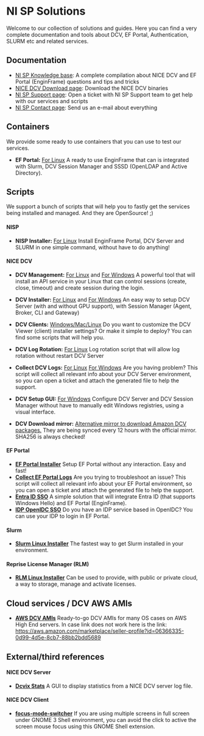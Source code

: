 # NI SP Solutions

Welcome to our collection of solutions and guides. Here you can find a very complete documentation and tools about DCV, EF Portal, Authentication, SLURM etc and related services.

## Documentation

* [NI SP Knowledge base](https://www.ni-sp.com/knowledge-base/): A complete compilation about NICE DCV and EF Portal (EnginFrame) questions and tips and tricks
* [NICE DCV Download page](https://www.ni-sp.com/solutions/nice-dcv-download-page/): Download the NICE DCV binaries
* [NI SP Support page](https://support.ni-sp.com/): Open a ticket with NI SP Support team to get help with our services and scripts
* [NI SP Contact page](https://www.ni-sp.com/contact/): Send us an e-mail about everything

## Containers

We provide some ready to use containers that you can use to test our services.

* __EF Portal:__ [For Linux](https://github.com/NISP-GmbH/EF-DCV-Containers) A ready to use EnginFrame that can is integrated with Slurm, DCV Session Manager and SSSD (OpenLDAP and Active Directory).

## Scripts

We support a bunch of scripts that will help you to fastly get the services being installed and managed. And they are OpenSource! ;)

#### NISP

* __NISP Installer:__ [For Linux](https://github.com/NISP-GmbH/NISP-Installer) Install EnginFrame Portal, DCV Server and SLURM in one simple command, without have to do anything!

#### NICE DCV

* __DCV Management:__ [For Linux](https://github.com/NISP-GmbH/DCV-Management-Linux) and [For Windows](https://github.com/NISP-GmbH/DCV-Management-Windows) A powerful tool that will install an API service in your Linux that can control sessions (create, close, timeout) and create session during the login.

* __DCV Installer:__ [For Linux](https://github.com/NISP-GmbH/DCV-Installer) and [For Windows](https://www.ni-sp.com/knowledge-base/dcv-installation/windows/) An easy way to setup DCV Server (with and without GPU support), with Session Manager (Agent, Broker, CLI and Gateway)

* __DCV Clients:__ [Windows/Mac/Linux](https://github.com/NISP-GmbH/DCV-Clients) Do you want to customize the DCV Viewer (client) installer settings? Or make it simple to deploy? You can find some scripts that will help you.

* __DCV Log Rotation:__ [For Linux](https://github.com/NISP-GmbH/DCV-Log-Rotation) Log rotation script that will allow log rotation without restart DCV Server

* __Collect DCV Logs:__ [For Linux](https://github.com/NISP-GmbH/Collect-DCV-Logs) [For Windows](https://github.com/NISP-GmbH/Collect-Windows-DCV-Logs) Are you having problem? This script will collect all relevant info about your DCV Server environment, so you can open a ticket and attach the generated file to help the support.

* __DCV Setup GUI:__ [For Windows](https://github.com/NISP-GmbH/Windows-DCV-Setup-GUI) Configure DCV Server and DCV Session Manager without have to manually edit Windows registries, using a visual interface.

* __DCV Download mirror:__ [Alternative mirror to download Amazon DCV packages.](https://cdn.ni-sp.com/) They are being synced every 12 hours with the official mirror. SHA256 is always checked!

#### EF Portal

* __[EF Portal Installer](https://github.com/NISP-GmbH/EF-Portal-Installer/tree/main)__ Setup EF Portal without any interaction. Easy and fast!
* __[Collect EF Portal Logs](https://github.com/NISP-GmbH/Collect-EF-Portal-Logs)__ Are you trying to troubleshoot an issue? This script will collect all relevant info about your EF Portal environment, so you can open a ticket and attach the generated file to help the support.
* __[Entra ID SSO](https://github.com/NISP-GmbH/EF-EntraID-SSO)__ A simple solution that will integrate Entra ID (that supports Windows Hello) and EF Portal (EnginFrame).
* __[IDP OpenIDC SSO](https://github.com/NISP-GmbH/EF-IDP-OIDC)__ Do you have an IDP service based in OpenIDC? You can use your IDP to login in EF Portal.

#### Slurm

* __[Slurm Linux Installer](https://github.com/NISP-GmbH/SLURM)__ The fastest way to get Slurm installed in your environment.

#### Reprise License Manager (RLM)

* __[RLM Linux Installer](https://github.com/NISP-GmbH/RLM_for_Linux)__ Can be used to provide, with public or private cloud, a way to storage, manage and activate licenses.

## Cloud services / DCV AWS AMIs

* __[AWS DCV AMIs](https://aws.amazon.com/marketplace/seller-profile?id=06366335-0d99-4d5e-8cb7-88bb2bdd5689)__ Ready-to-go DCV AMIs for many OS cases on AWS High End servers. 
In case link does not work here is the link: https://aws.amazon.com/marketplace/seller-profile?id=06366335-0d99-4d5e-8cb7-88bb2bdd5689

## External/third references

#### NICE DCV Server

* __[Dcvix Stats](https://github.com/dcvix/dcvix-stats)__ A GUI to display statistics from a NICE DCV server log file.

#### NICE DCV Client
* __[focus-mode-switcher](https://github.com/diegocortassa/focus-mode-switcher)__ If you are using multiple screens in full screen under GNOME 3 Shell environment, you can avoid the click to active the screen mouse focus using this GNOME Shell extension.
